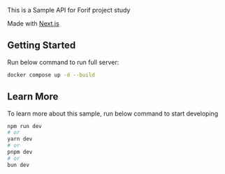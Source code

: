 This is a Sample API for Forif project study

Made with [Next.js](https://nextjs.org)

## Getting Started

Run below command to run full server:

```bash
docker compose up -d --build
```

## Learn More

To learn more about this sample, run below command to start developing

```bash
npm run dev
# or
yarn dev
# or
pnpm dev
# or
bun dev
```